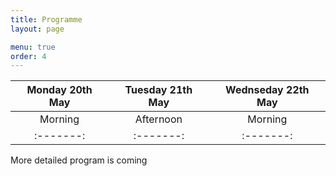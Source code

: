 ```yaml
---
title: Programme
layout: page

menu: true
order: 4
---
```


| Monday 20th May   |  Tuesday 21th May | Wednseday 22th May|
|:-----------------:|:-----------------:|:-----------------:|
|Morning  |Afternoon|Morning  |Afternoon|Morning  |Afternoon|
|:-------:|:-------:|:-------:|:-------:|:-------:|:-------:|


More detailed program is coming